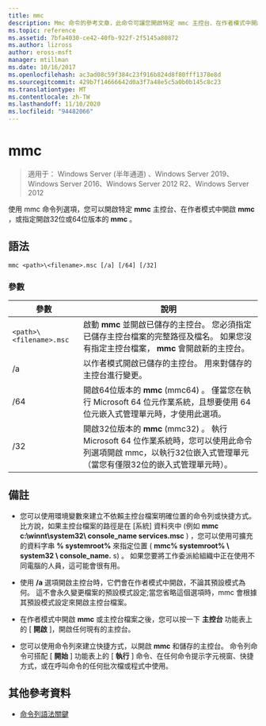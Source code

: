 ```yaml
---
title: mmc
description: Mmc 命令的參考文章，此命令可讓您開啟特定 mmc 主控台、在作者模式中開啟 mmc，或指定以開啟32位或64位版本的 mmc。
ms.topic: reference
ms.assetid: 7bfa4030-ce42-40fb-922f-2f5145a80872
ms.author: lizross
author: eross-msft
manager: mtillman
ms.date: 10/16/2017
ms.openlocfilehash: ac3ad08c59f384c23f916b824d8f80fff1378e8d
ms.sourcegitcommit: 429b7f14666642d0a3f7a48e5c5a0b0b145c8c23
ms.translationtype: MT
ms.contentlocale: zh-TW
ms.lasthandoff: 11/10/2020
ms.locfileid: "94482066"
---
```

# <a name="mmc"></a>mmc

> 適用于： Windows Server (半年通道) 、Windows Server 2019、Windows Server 2016、Windows Server 2012 R2、Windows Server 2012

使用 mmc 命令列選項，您可以開啟特定 **mmc** 主控台、在作者模式中開啟 **mmc** ，或指定開啟32位或64位版本的 **mmc** 。

## <a name="syntax"></a>語法

```
mmc <path>\<filename>.msc [/a] [/64] [/32]
```

### <a name="parameters"></a>參數

| 參數 | 說明 |
| --------- | ----------- |
| `<path>\<filename>.msc` | 啟動 **mmc** 並開啟已儲存的主控台。 您必須指定已儲存主控台檔案的完整路徑及檔名。 如果您沒有指定主控台檔案， **mmc** 會開啟新的主控台。 |
| /a | 以作者模式開啟已儲存的主控台。  用來對儲存的主控台進行變更。 |
| /64 | 開啟64位版本的 **mmc** (mmc64) 。 僅當您在執行 Microsoft 64 位元作業系統，且想要使用 64 位元嵌入式管理單元時，才使用此選項。 |
| /32 | 開啟32位版本的 **mmc** (mmc32) 。 執行 Microsoft 64 位作業系統時，您可以使用此命令列選項開啟 mmc，以執行32位嵌入式管理單元（當您有僅限32位的嵌入式管理單元時）。 |

## <a name="remarks"></a>備註

- 您可以使用環境變數來建立不依賴主控台檔案明確位置的命令列或快捷方式。 比方說，如果主控台檔案的路徑是在 [系統] 資料夾中 (例如 **mmc c:\winnt\system32\ console_name services.msc** ) ，您可以使用可擴充的資料字串 **% systemroot%** 來指定位置 ( **mmc% systemroot% \ system32 \ console_name.** s) 。 如果您要將工作委派給組織中正在使用不同電腦的人員，這可能會很有用。

- 使用 **/a** 選項開啟主控台時，它們會在作者模式中開啟，不論其預設模式為何。 這不會永久變更檔案的預設模式設定;當您省略這個選項時，mmc 會根據其預設模式設定來開啟主控台檔案。

- 在作者模式中開啟 **mmc** 或主控台檔案之後，您可以按一下 **主控台** 功能表上的 [ **開啟** ]，開啟任何現有的主控台。

- 您可以使用命令列來建立快捷方式，以開啟 **mmc** 和儲存的主控台。 命令列命令可搭配 [ **開始** ] 功能表上的 [ **執行** ] 命令、在任何命令提示字元視窗、快捷方式，或在呼叫命令的任何批次檔或程式中使用。

## <a name="additional-references"></a>其他參考資料

- [命令列語法關鍵](command-line-syntax-key.md)
